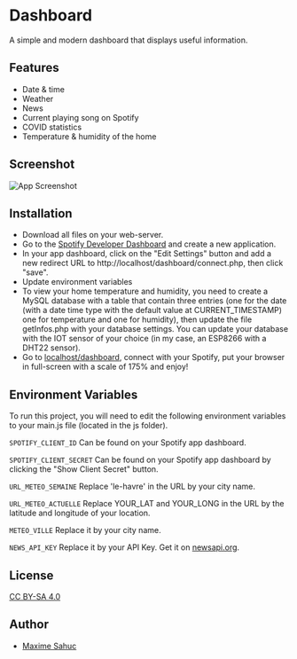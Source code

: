 # Dashboard

A simple and modern dashboard that displays useful information.
## Features

- Date & time
- Weather
- News
- Current playing song on Spotify
- COVID statistics
- Temperature & humidity of the home


## Screenshot

![App Screenshot](https://i.imgur.com/Zc0n30M.png)


## Installation

 - Download all files on your web-server.
 - Go to the [Spotify Developer Dashboard](https://developer.spotify.com/dashboard/applications) and create a new application.
 - In your app dashboard, click on the "Edit Settings" button and add a new redirect URL to http://localhost/dashboard/connect.php, then click "save".
 - Update environment variables
 - To view your home temperature and humidity, you need to create a MySQL database with a table that contain three entries (one for the date (with a date time type with the default value at CURRENT_TIMESTAMP) one for temperature and one for humidity), then update the file getInfos.php with your database settings. You can update your database with the IOT sensor of your choice (in my case, an ESP8266 with a DHT22 sensor).
 - Go to [localhost/dashboard](http://localhost/dashboard/), connect with your Spotify, put your browser in full-screen with a scale of 175% and enjoy!


## Environment Variables

To run this project, you will need to edit the following environment variables to your main.js file (located in the js folder).

`SPOTIFY_CLIENT_ID` Can be found on your Spotify app dashboard.

`SPOTIFY_CLIENT_SECRET` Can be found on your Spotify app dashboard by clicking the "Show Client Secret" button.

`URL_METEO_SEMAINE` Replace 'le-havre' in the URL by your city name.

`URL_METEO_ACTUELLE` Replace YOUR_LAT and YOUR_LONG in the URL by the latitude and longitude of your location.

`METEO_VILLE` Replace it by your city name.

`NEWS_API_KEY` Replace it by your API Key. Get it on [newsapi.org](https://newsapi.org/).
## License

[CC BY-SA 4.0](https://creativecommons.org/licenses/by-sa/4.0/legalcode/)


## Author

- [Maxime Sahuc](https://github.com/MaximeSahuc)

